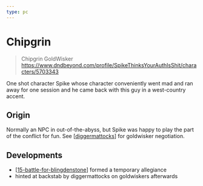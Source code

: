 ```yaml
---
type: pc
---
```


# Chipgrin
> Chipgrin GoldWisker
https://www.dndbeyond.com/profile/SpikeThinksYourAuthIsShit/characters/5703343

One shot character Spike whose character conveniently went mad and ran away for one session and he came back with this guy in a west-country accent.

## Origin
Normally an NPC in out-of-the-abyss, but Spike was happy to play the part of the conflict for fun.
See [[diggermattocks]] for goldwisker negotiation.

## Developments
- [[15-battle-for-blingdenstone]] formed a temporary allegiance
- hinted at backstab by diggermattocks on goldwiskers afterwards

[//begin]: # "Autogenerated link references for markdown compatibility"
[diggermattocks]: ../npcs/diggermattocks "Dorbo"
[15-battle-for-blingdenstone]: ../recaps/15-battle-for-blingdenstone "15-battle-for-blingdenstone"
[//end]: # "Autogenerated link references"
